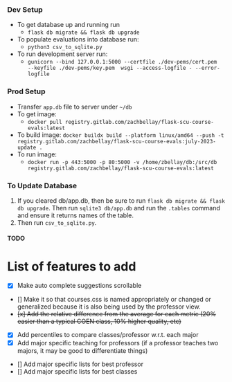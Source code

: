### Dev Setup
- To get database up and running run
    - `flask db migrate && flask db upgrade`
- To populate evaluations into database run: 
    - `python3 csv_to_sqlite.py`
- To run development server run: 
    - `gunicorn --bind 127.0.0.1:5000 --certfile ./dev-pems/cert.pem  --keyfile ./dev-pems/key.pem  wsgi --access-logfile - --error-logfile`

### Prod Setup
- Transfer `app.db` file to server under `~/db`
- To get image: 
    - `docker pull registry.gitlab.com/zachbellay/flask-scu-course-evals:latest`
- To build image:
    `docker buildx build --platform linux/amd64 --push -t registry.gitlab.com/zachbellay/flask-scu-course-evals:july-2023-update .`
- To run image: 
    - `docker run -p 443:5000 -p 80:5000 -v /home/zbellay/db:/src/db registry.gitlab.com/zachbellay/flask-scu-course-evals:latest`

### To Update Database 
1. If you cleared db/app.db, then be sure to run `flask db migrate && flask db upgrade`. Then run `sqlite3 db/app.db` and run the `.tables` command and ensure it returns names of the table.
2. Then run `csv_to_sqlite.py`.


#### TODO
# List of features to add
- [x] Make auto complete suggestions scrollable
- [] Make it so that courses.css is named appropriately or changed or generalized because it is also being used by the professor view.
- ~~[x] Add the relative difference from the average for each metric (20% easier than a typical COEN class, 10% higher quality, etc)~~
- [x] Add percentiles to compare classes/professor w.r.t. each major
- [x] Add major specific teaching for professors (if a professor teaches two majors, it may be good to differentiate things)
- [] Add major specific lists for best professor
- [] Add major specific lists for best classes

